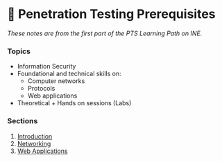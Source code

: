 # 📒 Penetration Testing Prerequisites

_These notes are from the first part of the PTS Learning Path on INE._

### Topics

* Information Security
* Foundational and technical skills on:
  * Computer networks
  * Protocols
  * Web applications
* Theoretical + Hands on sessions (Labs)

### Sections

1. [Introduction](introduction.md)
2. [Networking](networking.md)
3. [Web Applications](web-applications.md)
